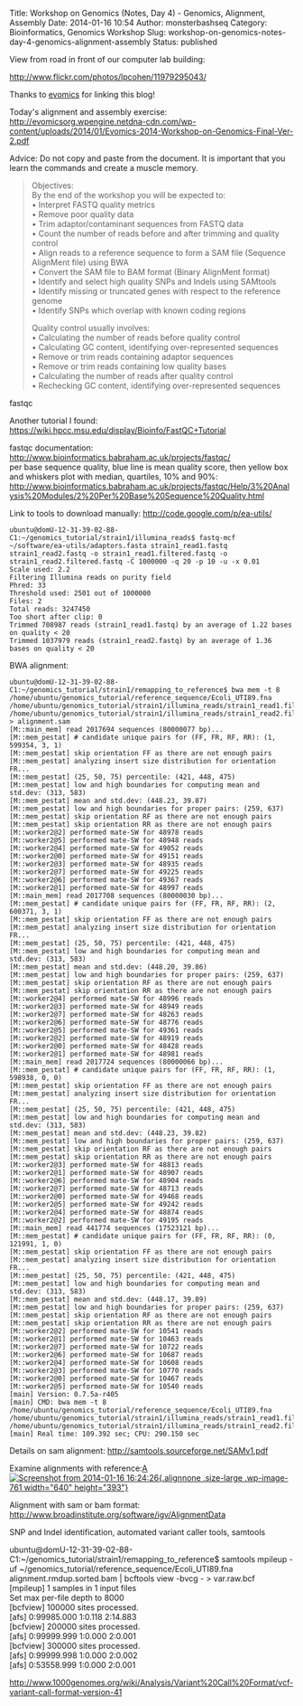 Title: Workshop on Genomics (Notes, Day 4) - Genomics, Alignment, Assembly
Date: 2014-01-16 10:54
Author: monsterbashseq
Category: Bioinformatics, Genomics Workshop
Slug: workshop-on-genomics-notes-day-4-genomics-alignment-assembly
Status: published

View from road in front of our computer lab building:

http://www.flickr.com/photos/lpcohen/11979295043/

Thanks to [evomics](http://evomics.org/blog/) for linking this blog!

Today's alignment and assembly exercise:
http://evomicsorg.wpengine.netdna-cdn.com/wp-content/uploads/2014/01/Evomics-2014-Workshop-on-Genomics-Final-Ver-2.pdf

Advice: Do not copy and paste from the document. It is important that
you learn the commands and create a muscle memory.

> Objectives:  
> By the end of the workshop you will be expected to:  
> • Interpret FASTQ quality metrics  
> • Remove poor quality data  
> • Trim adaptor/contaminant sequences from FASTQ data  
> • Count the number of reads before and after trimming and quality
> control  
> • Align reads to a reference sequence to form a SAM file (Sequence
> AlignMent file) using BWA  
> • Convert the SAM file to BAM format (Binary AlignMent format)  
> • Identify and select high quality SNPs and Indels using SAMtools  
> • Identify missing or truncated genes with respect to the reference
> genome  
> • Identify SNPs which overlap with known coding regions
>
> Quality control usually involves:  
> • Calculating the number of reads before quality control  
> • Calculating GC content, identifying over-represented sequences  
> • Remove or trim reads containing adaptor sequences  
> • Remove or trim reads containing low quality bases  
> • Calculating the number of reads after quality control  
> • Rechecking GC content, identifying over-represented sequences

fastqc

Another tutorial I found:
https://wiki.hpcc.msu.edu/display/Bioinfo/FastQC+Tutorial

fastqc documentation:
http://www.bioinformatics.babraham.ac.uk/projects/fastqc/  
per base sequence quality, blue line is mean quality score, then yellow
box and whiskers plot with median, quartiles, 10% and 90%:
http://www.bioinformatics.babraham.ac.uk/projects/fastqc/Help/3%20Analysis%20Modules/2%20Per%20Base%20Sequence%20Quality.html

Link to tools to download manually: http://code.google.com/p/ea-utils/

    ubuntu@domU-12-31-39-02-88-C1:~/genomics_tutorial/strain1/illumina_reads$ fastq-mcf ~/software/ea-utils/adaptors.fasta strain1_read1.fastq strain1_read2.fastq -o strain1_read1.filtered.fastq -o strain1_read2.filtered.fastq -C 1000000 -q 20 -p 10 -u -x 0.01
    Scale used: 2.2
    Filtering Illumina reads on purity field
    Phred: 33
    Threshold used: 2501 out of 1000000
    Files: 2
    Total reads: 3247450
    Too short after clip: 0
    Trimmed 708987 reads (strain1_read1.fastq) by an average of 1.22 bases on quality < 20
    Trimmed 1037979 reads (strain1_read2.fastq) by an average of 1.36 bases on quality < 20

BWA alignment:

    ubuntu@domU-12-31-39-02-88-C1:~/genomics_tutorial/strain1/remapping_to_reference$ bwa mem -t 8 /home/ubuntu/genomics_tutorial/reference_sequence/Ecoli_UTI89.fna /home/ubuntu/genomics_tutorial/strain1/illumina_reads/strain1_read1.filtered.fastq /home/ubuntu/genomics_tutorial/strain1/illumina_reads/strain1_read2.filtered.fastq > alignment.sam
    [M::main_mem] read 2017694 sequences (80000077 bp)...
    [M::mem_pestat] # candidate unique pairs for (FF, FR, RF, RR): (1, 599354, 3, 1)
    [M::mem_pestat] skip orientation FF as there are not enough pairs
    [M::mem_pestat] analyzing insert size distribution for orientation FR...
    [M::mem_pestat] (25, 50, 75) percentile: (421, 448, 475)
    [M::mem_pestat] low and high boundaries for computing mean and std.dev: (313, 583)
    [M::mem_pestat] mean and std.dev: (448.23, 39.87)
    [M::mem_pestat] low and high boundaries for proper pairs: (259, 637)
    [M::mem_pestat] skip orientation RF as there are not enough pairs
    [M::mem_pestat] skip orientation RR as there are not enough pairs
    [M::worker2@2] performed mate-SW for 48978 reads
    [M::worker2@5] performed mate-SW for 48948 reads
    [M::worker2@4] performed mate-SW for 49052 reads
    [M::worker2@0] performed mate-SW for 49151 reads
    [M::worker2@3] performed mate-SW for 48935 reads
    [M::worker2@7] performed mate-SW for 49225 reads
    [M::worker2@6] performed mate-SW for 49367 reads
    [M::worker2@1] performed mate-SW for 48997 reads
    [M::main_mem] read 2017708 sequences (80000030 bp)...
    [M::mem_pestat] # candidate unique pairs for (FF, FR, RF, RR): (2, 600371, 3, 1)
    [M::mem_pestat] skip orientation FF as there are not enough pairs
    [M::mem_pestat] analyzing insert size distribution for orientation FR...
    [M::mem_pestat] (25, 50, 75) percentile: (421, 448, 475)
    [M::mem_pestat] low and high boundaries for computing mean and std.dev: (313, 583)
    [M::mem_pestat] mean and std.dev: (448.20, 39.86)
    [M::mem_pestat] low and high boundaries for proper pairs: (259, 637)
    [M::mem_pestat] skip orientation RF as there are not enough pairs
    [M::mem_pestat] skip orientation RR as there are not enough pairs
    [M::worker2@4] performed mate-SW for 48996 reads
    [M::worker2@3] performed mate-SW for 48949 reads
    [M::worker2@7] performed mate-SW for 48263 reads
    [M::worker2@6] performed mate-SW for 48776 reads
    [M::worker2@5] performed mate-SW for 49361 reads
    [M::worker2@2] performed mate-SW for 48919 reads
    [M::worker2@0] performed mate-SW for 48428 reads
    [M::worker2@1] performed mate-SW for 48981 reads
    [M::main_mem] read 2017724 sequences (80000066 bp)...
    [M::mem_pestat] # candidate unique pairs for (FF, FR, RF, RR): (1, 598938, 0, 0)
    [M::mem_pestat] skip orientation FF as there are not enough pairs
    [M::mem_pestat] analyzing insert size distribution for orientation FR...
    [M::mem_pestat] (25, 50, 75) percentile: (421, 448, 475)
    [M::mem_pestat] low and high boundaries for computing mean and std.dev: (313, 583)
    [M::mem_pestat] mean and std.dev: (448.23, 39.82)
    [M::mem_pestat] low and high boundaries for proper pairs: (259, 637)
    [M::mem_pestat] skip orientation RF as there are not enough pairs
    [M::mem_pestat] skip orientation RR as there are not enough pairs
    [M::worker2@3] performed mate-SW for 48813 reads
    [M::worker2@1] performed mate-SW for 48907 reads
    [M::worker2@6] performed mate-SW for 48904 reads
    [M::worker2@7] performed mate-SW for 48713 reads
    [M::worker2@0] performed mate-SW for 49468 reads
    [M::worker2@5] performed mate-SW for 49242 reads
    [M::worker2@4] performed mate-SW for 48874 reads
    [M::worker2@2] performed mate-SW for 49195 reads
    [M::main_mem] read 441774 sequences (17523121 bp)...
    [M::mem_pestat] # candidate unique pairs for (FF, FR, RF, RR): (0, 121991, 1, 0)
    [M::mem_pestat] skip orientation FF as there are not enough pairs
    [M::mem_pestat] analyzing insert size distribution for orientation FR...
    [M::mem_pestat] (25, 50, 75) percentile: (421, 448, 475)
    [M::mem_pestat] low and high boundaries for computing mean and std.dev: (313, 583)
    [M::mem_pestat] mean and std.dev: (448.17, 39.89)
    [M::mem_pestat] low and high boundaries for proper pairs: (259, 637)
    [M::mem_pestat] skip orientation RF as there are not enough pairs
    [M::mem_pestat] skip orientation RR as there are not enough pairs
    [M::worker2@2] performed mate-SW for 10541 reads
    [M::worker2@1] performed mate-SW for 10463 reads
    [M::worker2@7] performed mate-SW for 10722 reads
    [M::worker2@6] performed mate-SW for 10687 reads
    [M::worker2@4] performed mate-SW for 10608 reads
    [M::worker2@3] performed mate-SW for 10770 reads
    [M::worker2@0] performed mate-SW for 10467 reads
    [M::worker2@5] performed mate-SW for 10540 reads
    [main] Version: 0.7.5a-r405
    [main] CMD: bwa mem -t 8 /home/ubuntu/genomics_tutorial/reference_sequence/Ecoli_UTI89.fna /home/ubuntu/genomics_tutorial/strain1/illumina_reads/strain1_read1.filtered.fastq /home/ubuntu/genomics_tutorial/strain1/illumina_reads/strain1_read2.filtered.fastq
    [main] Real time: 109.392 sec; CPU: 290.150 sec

Details on sam alignment: http://samtools.sourceforge.net/SAMv1.pdf

Examine alignments with reference:[A![Screenshot from 2014-01-16
16:24:26](http://monsterbashseq.files.wordpress.com/2014/01/screenshot-from-2014-01-16-162426.png?w=640){.alignnone
.size-large .wp-image-761 width="640"
height="393"}](http://monsterbashseq.files.wordpress.com/2014/01/screenshot-from-2014-01-16-162426.png)

Alignment with sam or bam format:
http://www.broadinstitute.org/software/igv/AlignmentData

SNP and Indel identification, automated variant caller tools, samtools

ubuntu@domU-12-31-39-02-88-C1:\~/genomics\_tutorial/strain1/remapping\_to\_reference\$
samtools mpileup -uf
\~/genomics\_tutorial/reference\_sequence/Ecoli\_UTI89.fna
alignment.rmdup.sorted.bam | bcftools view -bvcg - &gt; var.raw.bcf  
\[mpileup\] 1 samples in 1 input files  
Set max per-file depth to 8000  
\[bcfview\] 100000 sites processed.  
\[afs\] 0:99985.000 1:0.118 2:14.883  
\[bcfview\] 200000 sites processed.  
\[afs\] 0:99999.999 1:0.000 2:0.001  
\[bcfview\] 300000 sites processed.  
\[afs\] 0:99999.998 1:0.000 2:0.002  
\[afs\] 0:53558.999 1:0.000 2:0.001

http://www.1000genomes.org/wiki/Analysis/Variant%20Call%20Format/vcf-variant-call-format-version-41
